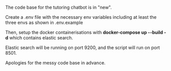 The code base for the tutoring chatbot is in "new".

Create a .env file with the necessary env variables including at least the three envs as shown in .env.example

Then, setup the docker containerisations with **docker-compose up --build -d** which contains elastic search.

Elastic search will be running on port 9200, and the script will run on port 8501.

Apologies for the messy code base in advance.
